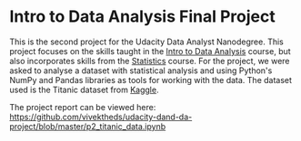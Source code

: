 # Intro to Data Analysis Final Project

This is the second project for the Udacity Data Analyst Nanodegree. This project
focuses on the skills taught in the [Intro to Data Analysis](https://www.udacity.com/course/intro-to-data-analysis--ud170-nd)
course, but also incorporates skills from the [Statistics](https://www.udacity.com/course/statistics--ud134-nd)
course. For the project, we were asked to analyse a dataset with statistical
analysis and using Python's NumPy and Pandas libraries as tools for working with
the data. The dataset used is the Titanic dataset from [Kaggle](https://www.kaggle.com/c/titanic/data).

The project report can be viewed here: https://github.com/vivektheds/udacity-dand-da-project/blob/master/p2_titanic_data.ipynb
